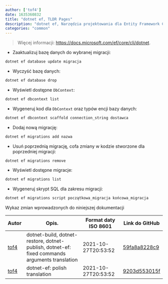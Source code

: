 ```yaml
---
author: ['tof4']
date: 1635360832
title: "dotnet ef, TLDR Pages"
description: "dotnet ef, Narzędzia projektowania dla Entity Framework Core."
categories: "common"
---
```

> Więcej informacji: <https://docs.microsoft.com/ef/core/cli/dotnet>.

- Zaaktualizuj bazę danych do wybranej migracji:

```bash
dotnet ef database update migracja
```

- Wyczyść bazę danych:

```bash
dotnet ef database drop
```

- Wyświetl dostępne `DbContext`:

```bash
dotnet ef dbcontext list
```

- Wygeneruj kod dla `DbContext` oraz typów encji bazy danych:

```bash
dotnet ef dbcontext scaffold connection_string dostawca
```

- Dodaj nową migrację:

```bash
dotnet ef migrations add nazwa
```

- Usuń poprzednią migrację, cofa zmiany w kodzie stworzone dla poprzedniej migracji:

```bash
dotnet ef migrations remove
```

- Wyświetl dostępne migracje:

```bash
dotnet ef migrations list
```

- Wygeneruj skrypt SQL dla zakresu migracji:

```bash
dotnet ef migrations script początkowa_migracja końcowa_migracja
```
Wykaz zmian wprowadzonych do niniejszej dokumentacji


Autor | Opis. | Format daty ISO 8601 | Link do GitHub
------|-----|-----|-----
[tof4](mailto:bartlomiej.tota@outlook.com) | dotnet-build, dotnet-restore, dotnet-publish, dotnet-ef: fixed commands arguments translation | 2021-10-27T20:53:52 | [59fa8a8228c9](https://github.com/tldr-pages/tldr/commit/59fa8a8228c93e61fd2712f5218cbd5a3897b091)
[tof4](mailto:bartlomiej.tota@outlook.com) | dotnet-ef: polish translation | 2021-10-27T20:53:52 | [9203d553015f](https://github.com/tldr-pages/tldr/commit/9203d553015fbd2bd21f06f5cbefb3f6f29055e0)


